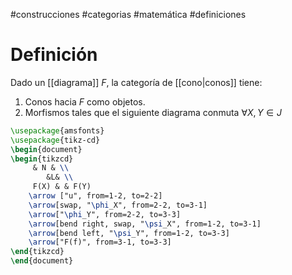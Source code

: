 #construcciones #categorias #matemática #definiciones 
# Definición

Dado un [[diagrama]] $F$, la categoría de [[cono|conos]] tiene:
1. Conos hacia $F$ como objetos.
2. Morfismos tales que el siguiente diagrama conmuta $\forall X, Y\in J$ 
```tikz
\usepackage{amsfonts}
\usepackage{tikz-cd}
\begin{document}
\begin{tikzcd}
	 & N & \\
		&L&	\\
	 F(X) & & F(Y)
	\arrow ["u", from=1-2, to=2-2]
	\arrow[swap, "\phi_X", from=2-2, to=3-1]
	\arrow["\phi_Y", from=2-2, to=3-3]
	\arrow[bend right, swap, "\psi_X", from=1-2, to=3-1]
	\arrow[bend left, "\psi_Y", from=1-2, to=3-3]
	\arrow["F(f)", from=3-1, to=3-3]
\end{tikzcd}
\end{document}
```
